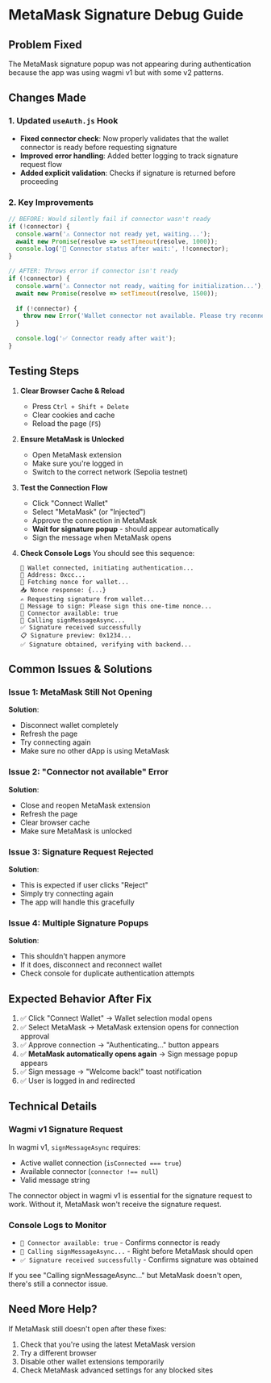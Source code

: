 # MetaMask Signature Debug Guide

## Problem Fixed
The MetaMask signature popup was not appearing during authentication because the app was using wagmi v1 but with some v2 patterns.

## Changes Made

### 1. Updated `useAuth.js` Hook
- **Fixed connector check**: Now properly validates that the wallet connector is ready before requesting signature
- **Improved error handling**: Added better logging to track signature request flow
- **Added explicit validation**: Checks if signature is returned before proceeding

### 2. Key Improvements
```javascript
// BEFORE: Would silently fail if connector wasn't ready
if (!connector) {
  console.warn('⚠️ Connector not ready yet, waiting...');
  await new Promise(resolve => setTimeout(resolve, 1000));
  console.log('🔌 Connector status after wait:', !!connector);
}

// AFTER: Throws error if connector isn't ready
if (!connector) {
  console.warn('⚠️ Connector not ready, waiting for initialization...');
  await new Promise(resolve => setTimeout(resolve, 1500));
  
  if (!connector) {
    throw new Error('Wallet connector not available. Please try reconnecting your wallet.');
  }
  
  console.log('✅ Connector ready after wait');
}
```

## Testing Steps

1. **Clear Browser Cache & Reload**
   - Press `Ctrl + Shift + Delete`
   - Clear cookies and cache
   - Reload the page (`F5`)

2. **Ensure MetaMask is Unlocked**
   - Open MetaMask extension
   - Make sure you're logged in
   - Switch to the correct network (Sepolia testnet)

3. **Test the Connection Flow**
   - Click "Connect Wallet"
   - Select "MetaMask" (or "Injected")
   - Approve the connection in MetaMask
   - **Wait for signature popup** - should appear automatically
   - Sign the message when MetaMask opens

4. **Check Console Logs**
   You should see this sequence:
   ```
   🔐 Wallet connected, initiating authentication...
   📍 Address: 0xcc...
   📡 Fetching nonce for wallet...
   📥 Nonce response: {...}
   ✍️ Requesting signature from wallet...
   📝 Message to sign: Please sign this one-time nonce...
   🔌 Connector available: true
   🎯 Calling signMessageAsync...
   ✅ Signature received successfully
   📋 Signature preview: 0x1234...
   ✅ Signature obtained, verifying with backend...
   ```

## Common Issues & Solutions

### Issue 1: MetaMask Still Not Opening
**Solution**: 
- Disconnect wallet completely
- Refresh the page
- Try connecting again
- Make sure no other dApp is using MetaMask

### Issue 2: "Connector not available" Error
**Solution**:
- Close and reopen MetaMask extension
- Refresh the page
- Clear browser cache
- Make sure MetaMask is unlocked

### Issue 3: Signature Request Rejected
**Solution**:
- This is expected if user clicks "Reject"
- Simply try connecting again
- The app will handle this gracefully

### Issue 4: Multiple Signature Popups
**Solution**:
- This shouldn't happen anymore
- If it does, disconnect and reconnect wallet
- Check console for duplicate authentication attempts

## Expected Behavior After Fix

1. ✅ Click "Connect Wallet" → Wallet selection modal opens
2. ✅ Select MetaMask → MetaMask extension opens for connection approval
3. ✅ Approve connection → "Authenticating..." button appears
4. ✅ **MetaMask automatically opens again** → Sign message popup appears
5. ✅ Sign message → "Welcome back!" toast notification
6. ✅ User is logged in and redirected

## Technical Details

### Wagmi v1 Signature Request
In wagmi v1, `signMessageAsync` requires:
- Active wallet connection (`isConnected === true`)
- Available connector (`connector !== null`)
- Valid message string

The connector object in wagmi v1 is essential for the signature request to work. Without it, MetaMask won't receive the signature request.

### Console Logs to Monitor
- `🔌 Connector available: true` - Confirms connector is ready
- `🎯 Calling signMessageAsync...` - Right before MetaMask should open
- `✅ Signature received successfully` - Confirms signature was obtained

If you see "Calling signMessageAsync..." but MetaMask doesn't open, there's still a connector issue.

## Need More Help?

If MetaMask still doesn't open after these fixes:
1. Check that you're using the latest MetaMask version
2. Try a different browser
3. Disable other wallet extensions temporarily
4. Check MetaMask advanced settings for any blocked sites
